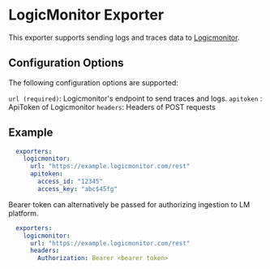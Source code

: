 # LogicMonitor Exporter
This exporter supports sending logs and traces data to [Logicmonitor](https://www.logicmonitor.com/).

## Configuration Options
The following configuration options are supported:

`url (required)`: Logicmonitor's endpoint to send traces and logs.
`apitoken` : ApiToken of Logicmonitor
`headers`: Headers of POST requests

## Example
```yaml
  exporters:
    logicmonitor:
      url: "https://example.logicmonitor.com/rest"
      apitoken:
        access_id: "12345"
        access_key: "abc$45fg"
```
Bearer token can alternatively be passed for authorizing ingestion to LM platform.

```yaml
  exporters:
    logicmonitor:
      url: "https://example.logicmonitor.com/rest"
      headers:
        Authorization: Bearer <bearer token>
```
